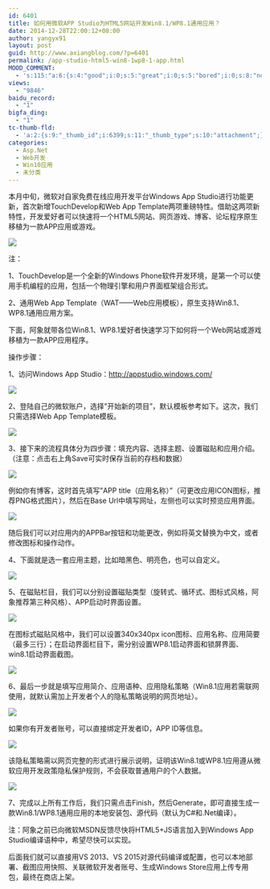 ```yaml
---
id: 6401
title: 如何用微软APP Studio为HTML5网站开发Win8.1/WP8.1通用应用？
date: 2014-12-28T22:00:12+08:00
author: yangyx91
layout: post
guid: http://www.axiangblog.com/?p=6401
permalink: /app-studio-html5-win8-1wp8-1-app.html
MOOD_COMMENT:
  - 's:115:"a:6:{s:4:"good";i:0;s:5:"great";i:0;s:5:"bored";i:0;s:8:"nonsense";i:0;s:13:"notunderstand";i:0;s:7:"passing";i:0;}";'
views:
  - "9846"
baidu_record:
  - "1"
bigfa_ding:
  - "1"
tc-thumb-fld:
  - 'a:2:{s:9:"_thumb_id";i:6399;s:11:"_thumb_type";s:10:"attachment";}'
categories:
  - Asp.Net
  - Web开发
  - Win10应用
  - 未分类
---
```

本月中旬，微软对自家免费在线应用开发平台Windows App Studio进行功能更新，首次新增TouchDevelop和Web App Template两项重磅特性。借助这两项新特性，开发爱好者可以快速将一个HTML5网站、网页游戏、博客、论坛程序原生移植为一款APP应用或游戏。 

![](http://www.axiangblog.com/wp-content/uploads/2014/12/122814_1401_APPStudio1.jpg) 

注： 

1、TouchDevelop是一个全新的Windows Phone软件开发环境，是第一个可以使用手机编程的应用，包括一个物理引擎和用户界面框架组合形式。 

2、通用Web App Template（WAT——Web应用模板），原生支持Win8.1、WP8.1通用应用方案。 

下面，阿象就带各位Win8.1、WP8.1爱好者快速学习下如何将一个Web网站或游戏移植为一款APP应用程序。 

操作步骤： 

1、访问Windows App Studio：http://appstudio.windows.com/ 

![](http://www.axiangblog.com/wp-content/uploads/2014/12/122814_1401_APPStudio2.jpg) 

2、登陆自己的微软账户，选择&#8221;开始新的项目&#8221;，默认模板参考如下。这次，我们只需选择Web App Template模板。 

![](http://www.axiangblog.com/wp-content/uploads/2014/12/122814_1401_APPStudio3.jpg) 

3、接下来的流程具体分为四步骤：填充内容、选择主题、设置磁贴和应用介绍。（注意：点击右上角Save可实时保存当前的存档和数据） 

![](http://www.axiangblog.com/wp-content/uploads/2014/12/122814_1401_APPStudio4.jpg) 

例如你有博客，这时首先填写&#8221;APP title（应用名称）&#8221;（可更改应用ICON图标，推荐PNG格式图片），然后在Base Url中填写网址，左侧也可以实时预览应用界面。 

![](http://www.axiangblog.com/wp-content/uploads/2014/12/122814_1401_APPStudio5.jpg) 

随后我们可以对应用内的APPBar按钮和功能更改，例如将英文替换为中文，或者修改图标和操作动作。 

4、下面就是选一套应用主题，比如暗黑色、明亮色，也可以自定义。 

![](http://www.axiangblog.com/wp-content/uploads/2014/12/122814_1401_APPStudio6.jpg) 

5、在磁贴栏目，我们可以分别设置磁贴类型（旋转式、循环式、图标式风格，阿象推荐第三种风格）、APP启动时界面设置。 

![](http://www.axiangblog.com/wp-content/uploads/2014/12/122814_1401_APPStudio7.jpg) 

在图标式磁贴风格中，我们可以设置340x340px icon图标、应用名称、应用简要（最多三行）；在启动界面栏目下，需分别设置WP8.1启动界面和锁屏界面、win8.1启动界面截图。 

![](http://www.axiangblog.com/wp-content/uploads/2014/12/122814_1401_APPStudio8.jpg) 

6、最后一步就是填写应用简介、应用语种、应用隐私策略（Win8.1应用若需联网使用，就默认需加上开发者个人的隐私策略说明的网页地址）。 

![](http://www.axiangblog.com/wp-content/uploads/2014/12/122814_1401_APPStudio9.jpg) 

如果你有开发者账号，可以直接绑定开发者ID，APP ID等信息。 

![](http://www.axiangblog.com/wp-content/uploads/2014/12/122814_1401_APPStudio10.jpg) 

该隐私策略需以网页完整的形式进行展示说明，证明该Win8.1或WP8.1应用遵从微软应用开发政策隐私保护规则，不会获取普通用户的个人数据。 

![](http://www.axiangblog.com/wp-content/uploads/2014/12/122814_1401_APPStudio11.jpg) 

7、完成以上所有工作后，我们只需点击Finish，然后Generate，即可直接生成一款Win8.1/WP8.1通用应用的本地安装包、源代码（默认为C#和.Net编译）。 

注：阿象之前已向微软MSDN反馈尽快将HTML5+JS语言加入到Windows App Studio编译语种中，希望尽快可以实现。 

后面我们就可以直接用VS 2013、VS 2015对源代码编译或配置，也可以本地部署、截图应用快照、关联微软开发者账号、生成Windows Store应用上传专用包，最终在商店上架。